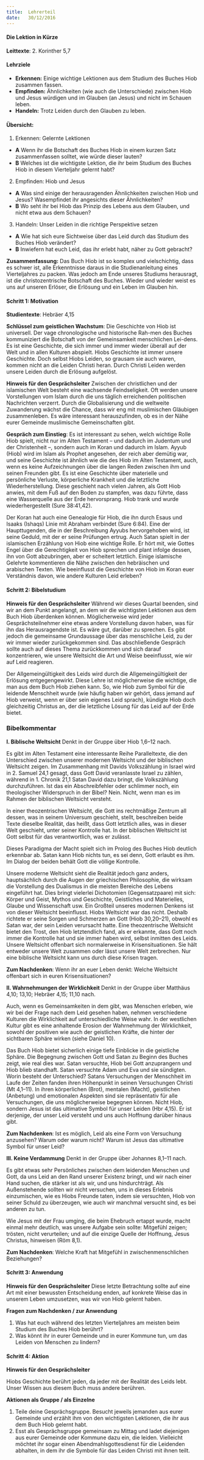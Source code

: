 ```yaml
---
title:  Lehrerteil
date:   30/12/2016
---
```


####  Die Lektion in Kürze

**Leittexte**: 2. Korinther 5,7   

#### **Lehrziele**

- **Erkennen:** Einige wichtige Lektionen aus dem Studium des Buches Hiob zusammen fassen.   
- **Empfinden:** Ähnlichkeiten (wie auch die Unterschiede) zwischen Hiob und Jesus würdigen und im Glauben (an Jesus) und nicht im Schauen leben.   
- **Handeln:** Trotz Leiden durch den Glauben zu leben.    

#### **Übersicht:**

1. Erkennen: Gelernte Lektionen    
  + **A** Wenn ihr die Botschaft des Buches Hiob in einem kurzen Satz zusammenfassen solltet, wie würde dieser lauten?    
  + **B** Welches ist die wichtigste Lektion, die ihr beim Studium des Buches Hiob in diesem Vierteljahr gelernt habt?    
  
2. Empfinden: Hiob und Jesus    
  + **A** Was sind einige der herausragenden Ähnlichkeiten zwischen Hiob und Jesus? Wasempfindet ihr angesichts dieser Ähnlichkeiten?    
  + **B** Wo seht ihr bei Hiob das Prinzip des Lebens aus dem Glauben, und nicht etwa aus dem Schauen?   

3. Handeln: Unser Leiden in die richtige Perspektive setzen    
  + **A** Wie hat sich eure Sichtweise über das Leid durch das Studium des Buches Hiob verändert?    
  + **B** Inwiefern hat euch Leid, das ihr erlebt habt, näher zu Gott gebracht?    
 
**Zusammenfassung:** Das Buch Hiob ist so komplex und vielschichtig, dass es schwer ist, alle Erkenntnisse daraus in die Studienanleitung eines Vierteljahres zu packen. Was jedoch am Ende unseres Studiums herausragt, ist die christozentrische Botschaft des Buches. Wieder und wieder weist es uns auf unseren Erlöser, die Erlösung und ein Leben im Glauben hin.

#### Schritt 1: Motivation

**Studientexte**: Hebräer 4,15    

**Schlüssel zum geistlichen Wachstum**: Die Geschichte von Hiob ist universell. Der vage chronologische und historische Rah-men des Buches kommuniziert die Botschaft von der Gemeinsamkeit menschlichen Lei-dens. Es ist eine Geschichte, die sich immer und immer wieder überall auf der Welt und in allen Kulturen abspielt. Hiobs Geschichte ist immer unsere Geschichte. Doch selbst Hiobs Leiden, so grausam sie auch waren, kommen nicht an die Leiden Christi heran. Durch Christi Leiden werden unsere Leiden durch die Erlösung aufgelöst.     

**Hinweis für den Gesprächsleiter** Zwischen der christlichen und der islamischen Welt besteht eine wachsende Feindseligkeit. Oft werden unsere Vorstellungen vom Islam durch die uns täglich erreichenden politischen Nachrichten verzerrt. Durch die Globalisierung und die weltweite Zuwanderung wächst die Chance, dass wir eng mit muslimischen Gläubigen zusammenleben. Es wäre interessant herauszufinden, ob es in der Nähe eurer Gemeinde muslimische Gemeinschaften gibt.    

**Gespräch zum Einstieg**: Es ist interessant zu sehen, welch wichtige Rolle Hiob spielt, nicht nur im Alten Testament – und dadurch im Judentum und der Christenheit –, sondern auch im Koran und dadurch im Islam. Ayyub (Hiob) wird im Islam als Prophet angesehen, der reich aber demütig war, und seine Geschichte ist ähnlich wie die des Hiob im Alten Testament, auch, wenn es keine Aufzeichnungen über die langen Reden zwischen ihm und seinen Freunden gibt. Es ist eine Geschichte über materielle und persönliche Verluste, körperliche Krankheit und die letztliche Wiederherstellung. Diese geschieht nach vielen Jahren, als Gott Hiob anwies, mit dem Fuß auf den Boden zu stampfen, was dazu führte, dass eine Wasserquelle aus der Erde hervorsprang. Hiob trank und wurde wiederhergestellt (Sure 38:41,42). 

Der Koran hat auch eine Genealogie für Hiob, die ihn durch Esaus und Isaaks (Ishaqs) Linie mit Abraham verbindet (Sure 6:84). Eine der Haupttugenden, die in der Beschreibung Ayyubs hervorgehoben wird, ist seine Geduld, mit der er seine Prüfungen ertrug. Auch Satan spielt in der islamischen Erzählung von Hiob eine wichtige Rolle. Er hört mit, wie Gottes Engel über die Gerechtigkeit von Hiob sprechen und plant infolge dessen, ihn von Gott abzubringen, aber er scheitert letztlich. Einige islamische Gelehrte kommentieren die Nähe zwischen den hebräischen und arabischen Texten. Wie beeinflusst die Geschichte von Hiob im Koran euer Verständnis davon, wie andere Kulturen Leid erleben?

#### Schritt 2: Bibelstudium

**Hinweis für den Gesprächsleiter** Während wir dieses Quartal beenden, sind wir an dem Punkt angelangt, an dem wir die wichtigsten Lektionen aus dem Buch Hiob überdenken können. Möglicherweise wird jeder Gesprächsteilnehmer eine etwas andere Vorstellung davon haben, was für ihn das Herausragendste ist. Es wäre gut, darüber zu sprechen. Es gibt jedoch die gemeinsame Grundaussage über das menschliche Leid, zu der wir immer wieder zurückgekommen sind. Das abschließende Gespräch sollte auch auf dieses Thema zurückkommen und sich darauf konzentrieren, wie unsere Weltsicht die Art und Weise beeinflusst, wie wir auf Leid reagieren. 

Der Allgemeingültigkeit des Leids wird durch die Allgemeingültigkeit der Erlösung entgegengewirkt. Diese Lehre ist möglicherweise die wichtige, die man aus dem Buch Hiob ziehen kann. So, wie Hiob zum Symbol für die leidende Menschheit wurde (wie häufig haben wir gehört, dass jemand auf Hiob verweist, wenn er über sein eigenes Leid sprach), kündigte Hiob doch gleichzeitig Christus an, der die letztliche Lösung für das Leid auf der Erde bietet. 

### **Bibelkommentar**

**I. Biblische Weltsicht** Denkt in der Gruppe über Hiob 1,6–12 nach.    

Es gibt im Alten Testament eine interessante Reihe Paralleltexte, die den Unterschied zwischen unserer modernen Weltsicht und der biblischen Weltsicht zeigen. Im Zusammenhang mit Davids Volkszählung in Israel wird in 2. Samuel 24,1 gesagt, dass Gott David veranlasste Israel zu zählen, während in 1. Chronik 21,1 Satan David dazu bringt, die Volkszählung durchzuführen. Ist das ein Abschreibfehler oder schlimmer noch, ein theologischer Widerspruch in der Bibel? Nein. Nicht, wenn man es im Rahmen der biblischen Weltsicht versteht. 

In einer theozentrischen Weltsicht, die Gott ins rechtmäßige Zentrum all dessen, was in seinem Universum geschieht, stellt, beschreiben beide Texte dieselbe Realität, das heißt, dass Gott letztlich alles, was in dieser Welt geschieht, unter seiner Kontrolle hat. In der biblischen Weltsicht ist Gott selbst für das verantwortlich, was er zulässt. 

Dieses Paradigma der Macht spielt sich im Prolog des Buches Hiob deutlich erkennbar ab. Satan kann Hiob nichts tun, es sei denn, Gott erlaubt es ihm. Im Dialog der beiden behält Gott die völlige Kontrolle. 

Unsere moderne Weltsicht sieht die Realität jedoch ganz anders, hauptsächlich durch die Augen der griechischen Philosophie, die wirksam die Vorstellung des Dualismus in die meisten Bereiche des Lebens eingeführt hat. Dies bringt vielerlei Dichotomien (Gegensatzpaare) mit sich: Körper und Geist, Mythos und Geschichte, Geistliches und Materielles, Glaube und Wissenschaft usw. Ein Großteil unseres modernen Denkens ist von dieser Weltsicht beeinflusst. Hiobs Weltsicht war das nicht. Deshalb richtete er seine Sorgen und Schmerzen an Gott (Hiob 30,20–21), obwohl es Satan war, der sein Leiden verursacht hatte. Eine theozentrische Weltsicht bietet den Trost, den Hiob letztendlich fand, als er erkannte, dass Gott noch immer die Kontrolle hat und sie immer haben wird, selbst inmitten des Leids. Unsere Weltsicht offenbart sich normalerweise in Krisensituationen. Sie hält entweder unsere Welt zusammen oder lässt unsere Welt zerbrechen. Nur eine biblische Weltsicht kann uns durch diese Krisen tragen. 

**Zum Nachdenken**: Wenn ihr an euer Leben denkt: Welche Weltsicht offenbart sich in euren Krisensituationen? 

**II. Wahrnehmungen der Wirklichkeit** Denkt in der Gruppe über Matthäus 4,10; 13,10; Hebräer 4,15; 11,10 nach.     

Auch, wenn es Gemeinsamkeiten in dem gibt, was Menschen erleben, wie wir bei der Frage nach dem Leid gesehen haben, nehmen verschiedene Kulturen die Wirklichkeit auf unterschiedliche Weise wahr. In der westlichen Kultur gibt es eine anhaltende Erosion der Wahrnehmung der Wirklichkeit, sowohl der positiven wie auch der geistlichen Kräfte, die hinter der sichtbaren Sphäre wirken (siehe Daniel 10). 

Das Buch Hiob bietet sicherlich einige tiefe Einblicke in die geistliche Sphäre. Die Begegnung zwischen Gott und Satan zu Beginn des Buches zeigt, wie real dies war. Satan versuchte, Hiob bei Gott anzuprangern und Hiob blieb standhaft. Satan versuchte Adam und Eva und sie sündigten. Worin besteht der Unterschied? Satans Versuchungen der Menschheit im Laufe der Zeiten fanden ihren Höhenpunkt in seinen Versuchungen Christi (Mt 4,1–11). In ihren körperlichen (Brot), mentalen (Macht), geistlichen (Anbetung) und emotionalen Aspekten sind sie repräsentativ für alle Versuchungen, die uns möglicherweise begegnen können. Nicht Hiob, sondern Jesus ist das ultimative Symbol für unser Leiden (Hbr 4,15). Er ist derjenige, der unser Leid versteht und uns auch Hoffnung darüber hinaus gibt.       

**Zum Nachdenken**: Ist es möglich, Leid als eine Form von Versuchung anzusehen? Warum oder warum nicht? Warum ist Jesus das ultimative Symbol für unser Leid?    
   
**III. Keine Verdammung** Denkt in der Gruppe über Johannes 8,1–11 nach.     

Es gibt etwas sehr Persönliches zwischen dem leidenden Menschen und Gott, da uns Leid an den Rand unserer Existenz bringt, und wir nach einer Hand suchen, die stärker ist als wir, und uns hindurchträgt. Als Außenstehende sollten wir nicht versuchen, uns in dieses Erlebnis einzumischen, wie es Hiobs Freunde taten, indem sie versuchten, Hiob von seiner Schuld zu überzeugen, wie auch wir manchmal versucht sind, es bei anderen zu tun. 

Wie Jesus mit der Frau umging, die beim Ehebruch ertappt wurde, macht einmal mehr deutlich, was unsere Aufgabe sein sollte: Mitgefühl zeigen; trösten, nicht verurteilen; und auf die einzige Quelle der Hoffnung, Jesus Christus, hinweisen (Röm 8,1).    

**Zum Nachdenken**: Welche Kraft hat Mitgefühl in zwischenmenschlichen Beziehungen?

#### Schritt 3: Anwendung

**Hinweis für den Gesprächsleiter** Diese letzte Betrachtung sollte auf eine Art mit einer bewussten Entscheidung enden, auf konkrete Weise das in unserem Leben umzusetzen, was wir von Hiob gelernt haben.    

**Fragen zum Nachdenken / zur Anwendung**

1. Was hat euch während des letzten Vierteljahres am meisten beim Studium des Buches Hiob berührt?    
2. Was könnt ihr in eurer Gemeinde und in eurer Kommune tun, um das Leiden von Menschen zu lindern?

#### Schritt 4: Aktion

**Hinweis für den Gesprächsleiter** 

Hiobs Geschichte berührt jeden, da jeder mit der Realität des Leids lebt. Unser Wissen aus diesem Buch muss andere berühren.    

**Aktionen als Gruppe / als Einzelne**

1. Teile deine Gesprächsgruppe. Besucht jeweils jemanden aus eurer Gemeinde und erzählt ihm von den wichtigsten Lektionen, die ihr aus dem Buch Hiob gelernt habt.
2. Esst als Gesprächsgruppe gemeinsam zu Mittag und ladet diejenigen aus eurer Gemeinde oder Kommune dazu ein, die leiden. Vielleicht möchtet ihr sogar einen Abendmahlsgottesdienst für die Leidenden abhalten, in dem ihr die Symbole für das Leiden Christi mit ihnen teilt. 